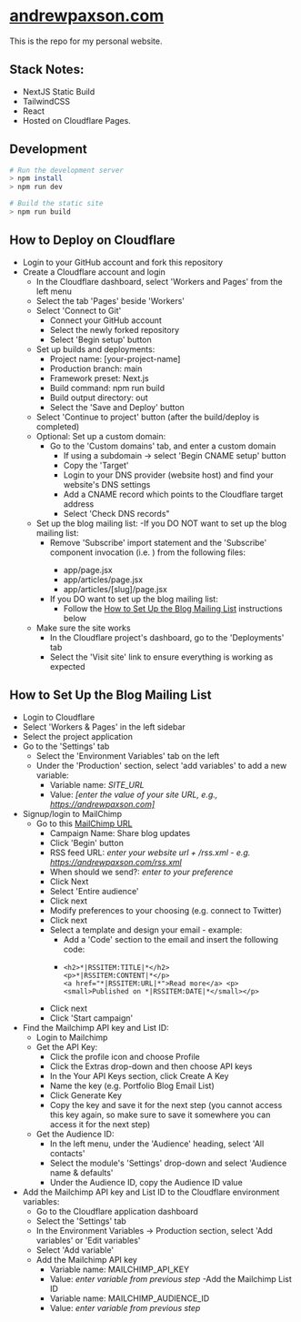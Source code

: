 # [andrewpaxson.com](https://andrewpaxson.com)

This is the repo for my personal website.

## Stack Notes:

- NextJS Static Build
- TailwindCSS
- React
- Hosted on Cloudflare Pages.

## Development

```bash
# Run the development server
> npm install
> npm run dev

# Build the static site
> npm run build
```


## How to Deploy on Cloudflare
- Login to your GitHub account and fork this repository
- Create a Cloudflare account and login
  - In the Cloudflare dashboard, select 'Workers and Pages' from the left menu
  - Select the tab 'Pages' beside 'Workers'
  - Select 'Connect to Git'
    - Connect your GitHub account
    - Select the newly forked repository
    - Select 'Begin setup' button
  - Set up builds and deployments: 
    - Project name: [your-project-name]
    - Production branch: main
    - Framework preset: Next.js
    - Build command: npm run build
    - Build output directory: out
    - Select the 'Save and Deploy' button
  - Select 'Continue to project' button (after the build/deploy is completed)
  - Optional: Set up a custom domain:
    - Go to the 'Custom domains' tab, and enter a custom domain
      - If using a subdomain -> select 'Begin CNAME setup' button
      - Copy the 'Target'
      - Login to your DNS provider (website host) and find your website's DNS settings
      - Add a CNAME record which points to the Cloudflare target address
      - Select 'Check DNS records"
  - Set up the blog mailing list:
    -If you DO NOT want to set up the blog mailing list:
      - Remove 'Subscribe' import statement and the 'Subscribe' component invocation (i.e. <Subscribe />) from the following files:
        - app/page.jsx
        - app/articles/page.jsx
        - app/articles/[slug]/page.jsx
    - If you DO want to set up the blog mailing list:
      - Follow the [How to Set Up the Blog Mailing List](#how-to-setup-blog) instructions below
  - Make sure the site works
    - In the Cloudflare project's dashboard, go to the 'Deployments' tab
    - Select the 'Visit site' link to ensure everything is working as expected



    
## How to Set Up the Blog Mailing List<a name="how-to-setup-blog"></a>
- Login to Cloudflare
- Select 'Workers & Pages' in the left sidebar
- Select the project application
- Go to the 'Settings' tab
  - Select the 'Environment Variables' tab on the left
  - Under the 'Production' section, select 'add variables' to add a new variable:
    - Variable name: *SITE_URL*
    - Value: *[enter the value of your site URL, e.g., https://andrewpaxson.com]*
- Signup/login to MailChimp
  - Go to this [MailChimp URL](https://us22.admin.mailchimp.com/campaigns/#/create-campaign/explore/rss)
    - Campaign Name: Share blog updates
    - Click 'Begin' button
    - RSS feed URL: *enter your website url + /rss.xml - e.g. https://andrewpaxson.com/rss.xml*
    - When should we send?: *enter to your preference*
    - Click Next
    - Select 'Entire audience'
    - Click next
    - Modify preferences to your choosing (e.g. connect to Twitter)
    - Click next
    - Select a template and design your email - example: 
      - Add a 'Code' section to the email and insert the following code:
      - ```
        <h2>*|RSSITEM:TITLE|*</h2>
        <p>*|RSSITEM:CONTENT|*</p>
        <a href="*|RSSITEM:URL|*">Read more</a> <p><small>Published on *|RSSITEM:DATE|*</small></p>
        ```
    - Click next
    - Click 'Start campaign'
- Find the Mailchimp API key and List ID: 
  - Login to Mailchimp
  - Get the API Key: 
    - Click the profile icon and choose Profile
    - Click the Extras drop-down and then choose API keys
    - In the Your API Keys section, click Create A Key
    - Name the key (e.g. Portfolio Blog Email List)
    - Click Generate Key
    - Copy the key and save it for the next step (you cannot access this key again, so make sure to save it somewhere you can access it for the next step)
  - Get the Audience ID:
    - In the left menu, under the 'Audience' heading, select 'All contacts'
    - Select the module's 'Settings' drop-down and select 'Audience name & defaults'
    - Under the Audience ID, copy the Audience ID value
- Add the Mailchimp API key and List ID to the Cloudflare environment variables: 
  - Go to the Cloudflare application dashboard
  - Select the 'Settings' tab
  - In the Environment Variables -> Production section, select 'Add variables' or 'Edit variables'
  - Select 'Add variable'
  - Add the Mailchimp API key
    - Variable name: MAILCHIMP_API_KEY
    - Value: *enter variable from previous step*
  -Add the Mailchimp List ID
    - Variable name: MAILCHIMP_AUDIENCE_ID
    - Value: *enter variable from previous step*
